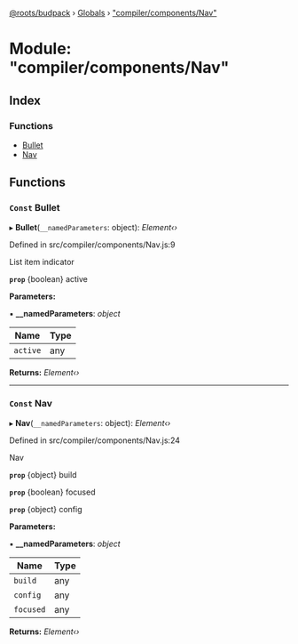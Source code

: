 [@roots/budpack](../README.md) › [Globals](../globals.md) › ["compiler/components/Nav"](_compiler_components_nav_.md)

# Module: "compiler/components/Nav"

## Index

### Functions

* [Bullet](_compiler_components_nav_.md#const-bullet)
* [Nav](_compiler_components_nav_.md#const-nav)

## Functions

### `Const` Bullet

▸ **Bullet**(`__namedParameters`: object): *Element‹›*

Defined in src/compiler/components/Nav.js:9

List item indicator

**`prop`** {boolean} active

**Parameters:**

▪ **__namedParameters**: *object*

Name | Type |
------ | ------ |
`active` | any |

**Returns:** *Element‹›*

___

### `Const` Nav

▸ **Nav**(`__namedParameters`: object): *Element‹›*

Defined in src/compiler/components/Nav.js:24

Nav

**`prop`** {object} build

**`prop`** {boolean} focused

**`prop`** {object} config

**Parameters:**

▪ **__namedParameters**: *object*

Name | Type |
------ | ------ |
`build` | any |
`config` | any |
`focused` | any |

**Returns:** *Element‹›*

